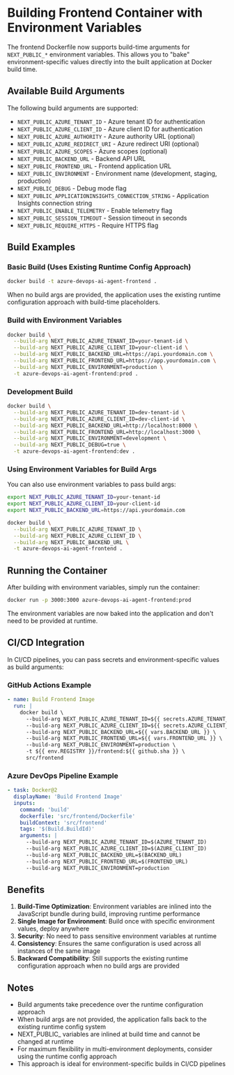 # Building Frontend Container with Environment Variables

The frontend Dockerfile now supports build-time arguments for `NEXT_PUBLIC_*` environment variables. This allows you to "bake" environment-specific values directly into the built application at Docker build time.

## Available Build Arguments

The following build arguments are supported:

- `NEXT_PUBLIC_AZURE_TENANT_ID` - Azure tenant ID for authentication
- `NEXT_PUBLIC_AZURE_CLIENT_ID` - Azure client ID for authentication  
- `NEXT_PUBLIC_AZURE_AUTHORITY` - Azure authority URL (optional)
- `NEXT_PUBLIC_AZURE_REDIRECT_URI` - Azure redirect URI (optional)
- `NEXT_PUBLIC_AZURE_SCOPES` - Azure scopes (optional)
- `NEXT_PUBLIC_BACKEND_URL` - Backend API URL
- `NEXT_PUBLIC_FRONTEND_URL` - Frontend application URL
- `NEXT_PUBLIC_ENVIRONMENT` - Environment name (development, staging, production)
- `NEXT_PUBLIC_DEBUG` - Debug mode flag
- `NEXT_PUBLIC_APPLICATIONINSIGHTS_CONNECTION_STRING` - Application Insights connection string
- `NEXT_PUBLIC_ENABLE_TELEMETRY` - Enable telemetry flag
- `NEXT_PUBLIC_SESSION_TIMEOUT` - Session timeout in seconds
- `NEXT_PUBLIC_REQUIRE_HTTPS` - Require HTTPS flag

## Build Examples

### Basic Build (Uses Existing Runtime Config Approach)

```bash
docker build -t azure-devops-ai-agent-frontend .
```

When no build args are provided, the application uses the existing runtime configuration approach with build-time placeholders.

### Build with Environment Variables

```bash
docker build \
  --build-arg NEXT_PUBLIC_AZURE_TENANT_ID=your-tenant-id \
  --build-arg NEXT_PUBLIC_AZURE_CLIENT_ID=your-client-id \
  --build-arg NEXT_PUBLIC_BACKEND_URL=https://api.yourdomain.com \
  --build-arg NEXT_PUBLIC_FRONTEND_URL=https://app.yourdomain.com \
  --build-arg NEXT_PUBLIC_ENVIRONMENT=production \
  -t azure-devops-ai-agent-frontend:prod .
```

### Development Build

```bash
docker build \
  --build-arg NEXT_PUBLIC_AZURE_TENANT_ID=dev-tenant-id \
  --build-arg NEXT_PUBLIC_AZURE_CLIENT_ID=dev-client-id \
  --build-arg NEXT_PUBLIC_BACKEND_URL=http://localhost:8000 \
  --build-arg NEXT_PUBLIC_FRONTEND_URL=http://localhost:3000 \
  --build-arg NEXT_PUBLIC_ENVIRONMENT=development \
  --build-arg NEXT_PUBLIC_DEBUG=true \
  -t azure-devops-ai-agent-frontend:dev .
```

### Using Environment Variables for Build Args

You can also use environment variables to pass build args:

```bash
export NEXT_PUBLIC_AZURE_TENANT_ID=your-tenant-id
export NEXT_PUBLIC_AZURE_CLIENT_ID=your-client-id
export NEXT_PUBLIC_BACKEND_URL=https://api.yourdomain.com

docker build \
  --build-arg NEXT_PUBLIC_AZURE_TENANT_ID \
  --build-arg NEXT_PUBLIC_AZURE_CLIENT_ID \
  --build-arg NEXT_PUBLIC_BACKEND_URL \
  -t azure-devops-ai-agent-frontend .
```

## Running the Container

After building with environment variables, simply run the container:

```bash
docker run -p 3000:3000 azure-devops-ai-agent-frontend:prod
```

The environment variables are now baked into the application and don't need to be provided at runtime.

## CI/CD Integration

In CI/CD pipelines, you can pass secrets and environment-specific values as build arguments:

### GitHub Actions Example

```yaml
- name: Build Frontend Image
  run: |
    docker build \
      --build-arg NEXT_PUBLIC_AZURE_TENANT_ID=${{ secrets.AZURE_TENANT_ID }} \
      --build-arg NEXT_PUBLIC_AZURE_CLIENT_ID=${{ secrets.AZURE_CLIENT_ID }} \
      --build-arg NEXT_PUBLIC_BACKEND_URL=${{ vars.BACKEND_URL }} \
      --build-arg NEXT_PUBLIC_FRONTEND_URL=${{ vars.FRONTEND_URL }} \
      --build-arg NEXT_PUBLIC_ENVIRONMENT=production \
      -t ${{ env.REGISTRY }}/frontend:${{ github.sha }} \
      src/frontend
```

### Azure DevOps Pipeline Example

```yaml
- task: Docker@2
  displayName: 'Build Frontend Image'
  inputs:
    command: 'build'
    dockerfile: 'src/frontend/Dockerfile'
    buildContext: 'src/frontend'
    tags: '$(Build.BuildId)'
    arguments: |
      --build-arg NEXT_PUBLIC_AZURE_TENANT_ID=$(AZURE_TENANT_ID)
      --build-arg NEXT_PUBLIC_AZURE_CLIENT_ID=$(AZURE_CLIENT_ID)
      --build-arg NEXT_PUBLIC_BACKEND_URL=$(BACKEND_URL)
      --build-arg NEXT_PUBLIC_FRONTEND_URL=$(FRONTEND_URL)
      --build-arg NEXT_PUBLIC_ENVIRONMENT=production
```

## Benefits

1. **Build-Time Optimization**: Environment variables are inlined into the JavaScript bundle during build, improving runtime performance
2. **Single Image for Environment**: Build once with specific environment values, deploy anywhere
3. **Security**: No need to pass sensitive environment variables at runtime
4. **Consistency**: Ensures the same configuration is used across all instances of the same image
5. **Backward Compatibility**: Still supports the existing runtime configuration approach when no build args are provided

## Notes

- Build arguments take precedence over the runtime configuration approach
- When build args are not provided, the application falls back to the existing runtime config system
- NEXT_PUBLIC_ variables are inlined at build time and cannot be changed at runtime
- For maximum flexibility in multi-environment deployments, consider using the runtime config approach
- This approach is ideal for environment-specific builds in CI/CD pipelines